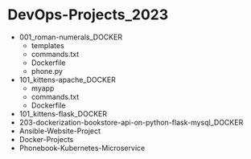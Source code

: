 # DevOps-Projects_2023
- 001_roman-numerals_DOCKER
  - templates
  - commands.txt
  - Dockerfile
  - phone.py
- 101_kittens-apache_DOCKER
  - myapp
  - commands.txt
  - Dockerfile
- 101_kittens-flask_DOCKER
- 203-dockerization-bookstore-api-on-python-flask-mysql_DOCKER
- Ansible-Website-Project
- Docker-Projects
- Phonebook-Kubernetes-Microservice
